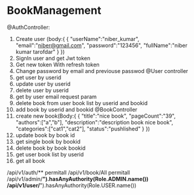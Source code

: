 # BookManagement
@AuthController:
1. Create user (body:{   {
    "userName":"niber_kumar",
    "email":"niber@gmail.com",
    "password":"123456",
    "fullName":"niber kumar tarofdar"
}
 }) 
2. SignIn user and get Jwt token
3. Get new token With refresh token
4. Change password by email and previouse passwod
@User controller
1. get user by userid
2. update user by userid
3. delete user by userid
4. get by user email request param
5. delete book from user book list by userid and bookid
6. add book by userid and bookid
@BookController
1. create new book(Body:{
{
    "title":"nice book",
    "pageCount":"39",
    "authors":["a","b"],
    "description":"description book nice book",
    "categories":["cat1","cat2"],
    "status":"pushlished"
}
})
2. update book by book id
3. get single book by bookid
4. delete book by book bookid
5. get user book list by userid
6. get all book

/api/v1/auth/** permitall 
/api/v1/book/All permitall 
/api/v1/admin/**").hasAnyAuthority(Role.ADMIN.name()) 
/api/v1/user/**").hasAnyAuthority(Role.USER.name()) 


